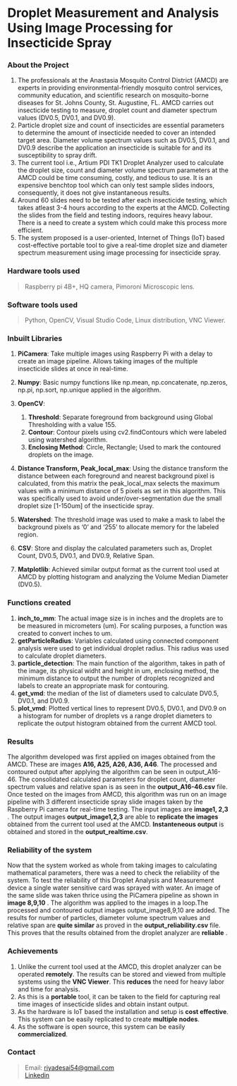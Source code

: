 # Droplet Measurement and Analysis Using Image Processing for Insecticide Spray
### About the Project
1. The professionals at the Anastasia Mosquito Control District (AMCD) are experts in providing environmental-friendly mosquito control services, community education, and scientific research on mosquito-borne diseases for St. Johns County, St. Augustine, FL. AMCD carries out insecticide testing to measure, droplet count and diameter spectrum values (DV0.5, DV0.1, and DV0.9).
2. Particle droplet size and count of insecticides are essential parameters to determine the amount of insecticide needed to cover an intended target area. Diameter volume spectrum values such as DV0.5, DV0.1, and DV0.9 describe the application an insecticide is suitable for and its susceptibility to spray drift.
3. The current tool i.e., Artium PDI TK1 Droplet Analyzer used to calculate the droplet size, count and diameter volume spectrum parameters at the AMCD could be time consuming, costly, and tedious to use. It is an expensive benchtop tool which can only test sample slides indoors, consequently, it does not give instantaneous results.
4. Around 60 slides need to be tested after each insecticide testing, which takes atleast 3-4 hours according to the experts at the AMCD. Collecting the slides from the field and testing indoors, requires heavy labour. There is a need to create a system which could make this process more efficient.
5. The system proposed is a user-oriented, Internet of Things (IoT) based cost-effective portable tool to give a real-time droplet size and diameter spectrum measurement using image processing for insecticide spray.

### Hardware tools used
>Raspberry pi 4B+, HQ camera, Pimoroni Microscopic lens.

### Software tools used
>Python, OpenCV, Visual Studio Code, Linux distribution, VNC Viewer. 

### Inbuilt Libraries
1. **PiCamera**: Take multiple images using Raspberry Pi with a delay to create an image pipeline.  Allows taking images of the multiple insecticide slides at once in real-time.
2. **Numpy**: Basic numpy functions like np.mean, np.concatenate, np.zeros, np.pi, np.sort, np.unique applied in the algorithm.

3. **OpenCV**: 
   1. **Threshold**: Separate foreground from background using Global Thresholding with a value 155.
   2. **Contour**: Contour pixels using cv2.findContours which were labeled using watershed algorithm. 
   3. **Enclosing Method**: Circle, Rectangle; Used to mark the contoured droplets on the image.
      
4. **Distance Transform, Peak_local_max**: Using the distance transform the distance between each foreground and nearest background pixel is calculated, from this matrix the peak_local_max selects the maximum values with a minimum distance of 5 pixels as set in this algorithm. This was specifically used to avoid under/over-segmentation due the small droplet size [1-150um] of the insecticide spray.   
6. **Watershed**: The threshold image was used to make a mask to label the background pixels as ‘0’ and ‘255’ to allocate memory for the labeled region.
7. **CSV**: Store and display the calculated parameters such as, Droplet Count, DV0.5, DV0.1, and DV0.9, Relative Span.
8. **Matplotlib**: Achieved similar output format as the current tool used at AMCD by plotting histogram and analyzing the Volume Median Diameter (DV0.5).

### Functions created
1.	**inch_to_mm**: The actual image size is in inches and the droplets are to be measured in micrometers (um). For scaling purposes, a function was created to convert inches to um.
2.	**getParticleRadius**:  Variables calculated using connected component analysis were used to get individual droplet radius. This radius was used to calculate droplet diameters. 
3.	**particle_detection**: The main function of the algorithm, takes in path of the image, its physical widht and height in um, enclosing method, the minimum distance to output the number of droplets recognized and labels to create an appropriate mask for contouring. 
4.	**get_vmd**: the median of the list of diameters used to calculate DV0.5, DV0.1, and DV0.9.
5.	**plot_vmd**: Plotted vertical lines to represent DV0.5, DV0.1, and DV0.9 on a histogram for number of droplets vs a range droplet diameters to replicate the output histogram obtained from the current AMCD tool.

### Results
The algorithm developed was first applied on images obtained from the AMCD. These are images **A16, A25, A26, A36, A46**. The processed and contoured output after applying the algorithm can be seen in output_A16-46. The consolidated calculated parameters for droplet count, diameter spectrum values and relative span is as seen in the **output_A16-46.csv** file. Once tested on the images from AMCD, this algorithm was run on an image pipeline with 3 different insecticide spray slide images taken by the Raspberry Pi camera for real-time testing. The input images are **image1, 2,3** . The output images **output_image1,2,3** are able to  **replicate the images** obtained from the current tool used at the AMCD. **Instanteneous output** is obtained and stored in the **output_realtime.csv**. 


### Reliability of the system  <br>
Now that the system worked as whole from taking images to calculating mathematical parameters, there was a need to check the reliability of the system. 
To test the reliability of this Droplet Analysis and Measurement device a single water sensitive card was sprayed with water. An image of the same slide was taken thrice using the PiCamera pipeline as shown in **image 8,9,10** . The algorithm was applied to the images in a loop.The processed and contoured output images output_image8,9,10 are added. The results for number of particles, diameter volume spectrum values and relative span are **quite similar** as proved in the **output_reliability.csv** file. This proves that the results obtained from the droplet analyzer are **reliable** .

### Achievements 
1.	Unlike the current tool used at the AMCD, this droplet analyzer can be operated **remotely**. The results can be stored and viewed from multiple systems using the **VNC Viewer**. This **reduces** the need for heavy labor and time for analysis.
2.	As this is a **portable** tool, it can be taken to the field for capturing real time images of insecticide slides and obtain instant output.
3.	As the hardware is IoT based the installation and setup is **cost effective**. This system can be easily replicated to create **multiple nodes**. 
4.	As the software is open source, this system can be easily **commercialized**.

### Contact 
> Email: riyadesai54@gmail.com <br>
>  [Linkedin](https://www.linkedin.com/in/riya-paragkumar-desai-a805a0181)




